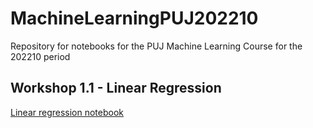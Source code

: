 # MachineLearningPUJ202210
Repository for notebooks for the PUJ Machine Learning Course for the 202210 period

## Workshop 1.1 - Linear Regression
[Linear regression notebook](notebooks/Machine_Learning_Workshop_1_1_Linear_regression.ipynb)

